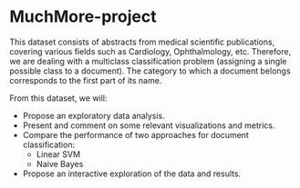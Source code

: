 # MuchMore-project
This dataset consists of abstracts from medical scientific publications, covering various fields such as Cardiology, Ophthalmology, etc. Therefore, we are dealing with a multiclass classification problem (assigning a single possible class to a document). The category to which a document belongs corresponds to the first part of its name.

From this dataset, we will:

* Propose an exploratory data analysis.
* Present and comment on some relevant visualizations and metrics.
* Compare the performance of two approaches for document classification:
    * Linear SVM
    * Naive Bayes
* Propose an interactive exploration of the data and results.
